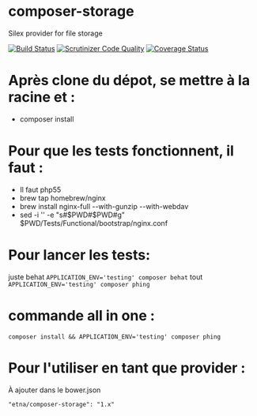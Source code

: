 # composer-storage
Silex provider for file storage

[![Build Status](http://drone.etna-alternance.net/api/badge/github.com/etna-alternance/composer-storage/status.svg?branch=master)](http://drone.etna-alternance.net/github.com/etna-alternance/composer-storage)
[![Scrutinizer Code Quality](https://scrutinizer-ci.com/g/etna-alternance/composer-storage/badges/quality-score.png?b=master)](https://scrutinizer-ci.com/g/etna-alternance/composer-storage/?branch=master)
[![Coverage Status](https://coveralls.io/repos/github/etna-alternance/composer-storage/badge.svg?branch=master)](https://coveralls.io/github/etna-alternance/composer-storage?branch=master)

Après clone du dépot, se mettre à la racine et :
================================================

 * composer install

Pour que les tests fonctionnent, il faut :
==========================================

* Il faut php55
* brew tap homebrew/nginx
* brew install nginx-full --with-gunzip --with-webdav
* sed -i '' -e "s#\$PWD#$PWD#g" $PWD/Tests/Functional/bootstrap/nginx.conf

Pour lancer les tests:
=====================
juste behat `APPLICATION_ENV='testing' composer behat`
tout        `APPLICATION_ENV='testing' composer phing`

commande all in one :
=====================
 ```
 composer install && APPLICATION_ENV='testing' composer phing
 ```

Pour l'utiliser en tant que provider :
======================================
À ajouter dans le bower.json
```
"etna/composer-storage": "1.x"
```
